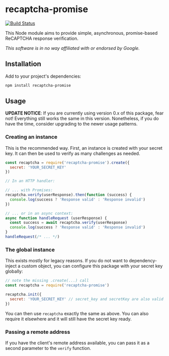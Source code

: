 # recaptcha-promise

[![Build Status](https://travis-ci.com/meyfa/recaptcha-promise.svg?branch=master)](https://travis-ci.com/meyfa/recaptcha-promise)

This Node module aims to provide simple, asynchronous, promise-based ReCAPTCHA
response verification.

_This software is in no way affiliated with or endorsed by Google._


## Installation

Add to your project's dependencies:

```sh
npm install recaptcha-promise
```


## Usage

**UPDATE NOTICE**: If you are currently using version 0.x of this package, fear
not! Everything still works the same in this version. Nonetheless, if you do
have the time, consider upgrading to the newer usage patterns.

### Creating an instance

This is the recommended way. First, an instance is created with your secret key.
It can then be used to verify as many challenges as needed.

```js
const recaptcha = require('recaptcha-promise').create({
  secret: 'YOUR_SECRET_KEY'
})

// In an HTTP handler:

// ... with Promises:
recaptcha.verify(userResponse).then(function (success) {
  console.log(success ? 'Response valid' : 'Response invalid')
})

// ... or in an async context:
async function handleRequest (userResponse) {
  const success = await recaptcha.verify(userResponse)
  console.log(success ? 'Response valid' : 'Response invalid')
}
handleRequest(/* ... */)
```

### The global instance

This exists mostly for legacy reasons. If you do not want to dependency-inject
a custom object, you can configure this package with your secret key globally:

```js
// note the missing .create(...) call
const recaptcha = require('recaptcha-promise')

recaptcha.init({
  secret: 'YOUR_SECRET_KEY' // secret_key and secretKey are also valid
})
```

You can then use `recaptcha` exactly the same as above. You can also require it
elsewhere and it will still have the secret key ready.

### Passing a remote address

If you have the client's remote address available, you can pass it as a second
parameter to the `verify` function.

